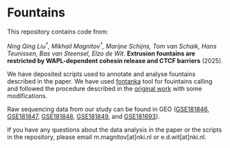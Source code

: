 # Fountains

This repository contains code from:

*Ning Qing Liu<sup>†</sup>, Mikhail Magnitov<sup>†</sup>, Marijne Schijns, Tom van Schaik, Hans Teunissen, Bas van Steensel, Elzo de Wit*. **Extrusion fountains are restricted by WAPL-dependent cohesin release and CTCF barriers** (2025).

We have deposited scripts used to annotate and analyse fountains described in the paper. We have used [fontanka](https://github.com/agalitsyna/fontanka) tool for fouintains calling and followed the procedure described in the [original work](https://doi.org/10.1101/2023.07.15.549120) with some modifications.

Raw sequencing data from our study can be found in GEO ([GSE181846](https://www.ncbi.nlm.nih.gov/geo/query/acc.cgi?acc=GSE181846), [GSE181847](https://www.ncbi.nlm.nih.gov/geo/query/acc.cgi?acc=GSE181847), [GSE181848](https://www.ncbi.nlm.nih.gov/geo/query/acc.cgi?acc=GSE181848), [GSE181849](https://www.ncbi.nlm.nih.gov/geo/query/acc.cgi?acc=GSE181849), and [GSE181693](https://www.ncbi.nlm.nih.gov/geo/query/acc.cgi?acc=GSE181693)).

If you have any questions about the data analysis in the paper or the scripts in the repository, please email m.magnitov[at]nki.nl or e.d.wit[at]nki.nl.